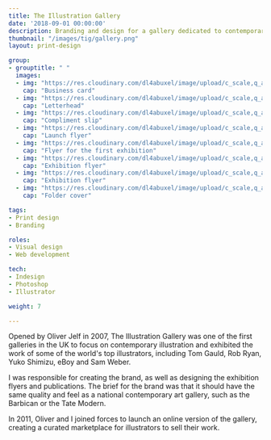 ```yaml
---
title: The Illustration Gallery
date: '2018-09-01 00:00:00'
description: Branding and design for a gallery dedicated to contemporary illustration.
thumbnail: "/images/tig/gallery.png"
layout: print-design

group:
- grouptitle: " "
  images:
  - img: "https://res.cloudinary.com/dl4abuxel/image/upload/c_scale,q_auto:eco,w_800/v1546731610/Business.jpg"
    cap: "Business card"
  - img: "https://res.cloudinary.com/dl4abuxel/image/upload/c_scale,q_auto:eco,w_800/v1546731610/Letterhead.jpg"
    cap: "Letterhead"
  - img: "https://res.cloudinary.com/dl4abuxel/image/upload/c_scale,q_auto:eco,w_800/v1546731610/Compliment_slip.jpg"
    cap: "Compliment slip"
  - img: "https://res.cloudinary.com/dl4abuxel/image/upload/c_scale,q_auto:eco,w_800/v1546731610/about_the_gallery.jpg"
    cap: "Launch flyer"
  - img: "https://res.cloudinary.com/dl4abuxel/image/upload/c_scale,q_auto:eco,w_800/v1546731610/Watch_this_space.jpg"
    cap: "Flyer for the first exhibition"    
  - img: "https://res.cloudinary.com/dl4abuxel/image/upload/c_scale,q_auto:eco,w_800/v1546731610/Sanctuary_of_Wilderness.jpg"
    cap: "Exhibition flyer"    
  - img: "https://res.cloudinary.com/dl4abuxel/image/upload/c_scale,q_auto:eco,w_800/v1546731610/Watch_this_space_2.jpg"
    cap: "Exhibition flyer"
  - img: "https://res.cloudinary.com/dl4abuxel/image/upload/c_scale,q_auto:eco,w_800/v1546731610/Folder.jpg"
    cap: "Folder cover" 

tags:
- Print design
- Branding

roles:
- Visual design
- Web development

tech:
- Indesign
- Photoshop
- Illustrator

weight: 7

---
```


Opened by Oliver Jelf in 2007, The Illustration Gallery was one of the first galleries in the UK to focus on contemporary illustration and exhibited the work of some of the world's top illustrators, including Tom Gauld, Rob Ryan, Yuko Shimizu, eBoy and Sam Weber. 

I was responsible for creating the brand, as well as designing the exhibition flyers and publications. The brief for the brand was that it should have the same quality and feel as a national contemporary art gallery, such as the Barbican or the Tate Modern.

In 2011, Oliver and I joined forces to launch an online version of the gallery, creating a curated marketplace for illustrators to sell their work.